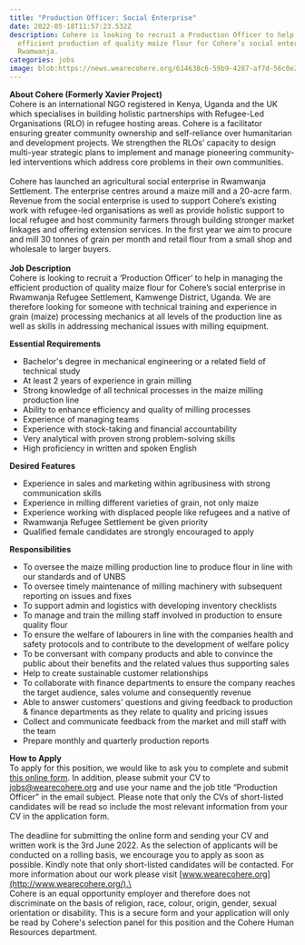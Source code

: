 ```yaml
---
title: "Production Officer: Social Enterprise"
date: 2022-05-18T11:57:23.532Z
description: Cohere is looking to recruit a Production Officer to help manage
  efficient production of quality maize flour for Cohere’s social enterprise in
  Rwamwanja.
categories: jobs
image: blob:https://news.wearecohere.org/614638c6-59b9-4287-af7d-56c0e26c3d96
---
```

**About Cohere (Formerly Xavier Project)**\
Cohere is an international NGO registered in Kenya, Uganda and the UK which specialises in building holistic partnerships with Refugee-Led Organisations (RLO) in refugee hosting areas. Cohere is a facilitator ensuring greater community ownership and self-reliance over humanitarian and development projects. We strengthen the RLOs’ capacity to design multi-year strategic plans to implement and manage pioneering community-led interventions which address core problems in their own communities.\
\
Cohere has launched an agricultural social enterprise in Rwamwanja Settlement. The enterprise centres around a maize mill and a 20-acre farm. Revenue from the social enterprise is used to support Cohere’s existing work with refugee-led organisations as well as provide holistic support to local refugee and host community farmers through building stronger market linkages and offering extension services. In the first year we aim to procure and mill 30 tonnes of grain per month and retail flour from a small shop and wholesale to larger buyers.  \
\
**Job Description**\
Cohere is looking to recruit a ‘Production Officer’ to help in managing the efficient production of quality maize flour for Cohere’s social enterprise in Rwamwanja Refugee Settlement, Kamwenge District, Uganda. We are therefore looking for someone with technical training and experience in grain (maize) processing mechanics at all levels of the production line as well as skills in addressing mechanical issues with milling equipment.



**Essential Requirements**

* Bachelor's degree in mechanical engineering or a related field of technical study 
* At least 2 years of experience in grain milling
* Strong knowledge of all technical processes in the maize milling production line
* Ability to enhance efficiency and quality of milling processes
* Experience of managing teams
* Experience with stock-taking and financial accountability
* Very analytical with proven strong problem-solving skills
* High proficiency in written and spoken English



**Desired Features**

* Experience in sales and marketing within agribusiness with strong communication skills
* Experience in milling different varieties of grain, not only maize
* Experience working with displaced people like refugees and a native of
* Rwamwanja Refugee Settlement be given priority
* Qualified female candidates are strongly encouraged to apply



**Responsibilities**

* To oversee the maize milling production line to produce flour in line with our standards and of UNBS
* To oversee timely maintenance of milling machinery with subsequent reporting on issues and fixes
* To support admin and logistics with developing inventory checklists
* To manage and train the milling staff involved in production to ensure quality flour
* To ensure the welfare of labourers in line with the companies health and safety protocols and to contribute to the development of welfare policy
* To be conversant with company products and able to convince the public about their benefits and the related values thus supporting sales
* Help to create sustainable customer relationships
* To collaborate with finance departments to ensure the company reaches the target audience, sales volume and consequently revenue
* Able to answer customers' questions and giving feedback to production & finance departments as they relate to quality and pricing issues
* Collect and communicate feedback from the market and mill staff with the team
* Prepare monthly and quarterly production reports



**How to Apply**\
To apply for this position, we would like to ask you to complete and submit [this online form](https://docs.google.com/forms/d/e/1FAIpQLSeNBXFwf_AoyCFjdtqctsWG5eBe8OpoRkofuSrzBlD3wXJFKA/viewform). In addition, please submit your CV to [jobs@wearecohere.org](mailto:jobs@wearecohere.org) and use your name and the job title “Production Officer” in the email subject. Please note that only the CVs of short-listed candidates will be read so include the most relevant information from your CV in the application form.\
\
The deadline for submitting the online form and sending your CV and written work is the 3rd June 2022. As the selection of applicants will be conducted on a rolling basis, we encourage you to apply as soon as possible. Kindly note that only short-listed candidates will be contacted. For more information about our work please visit [www.wearecohere.org](http://www.wearecohere.org/).\
\
Cohere is an equal opportunity employer and therefore does not discriminate on the basis of religion, race, colour, origin, gender, sexual orientation or disability. This is a secure form and your application will only be read by Cohere's selection panel for this position and the Cohere Human Resources department.